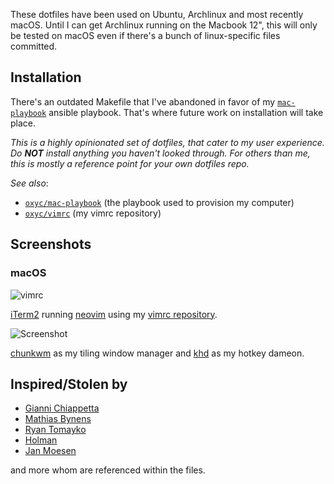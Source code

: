 These dotfiles have been used on Ubuntu, Archlinux and most recently macOS. Until I can get Archlinux running on the Macbook 12", this will only be tested on macOS even if there's a bunch of linux-specific files committed.

## Installation

There's an outdated Makefile that I've abandoned in favor of my [`mac-playbook`](https://github.com/oxyc/mac-playbook) ansible playbook. That's where future work on installation will take place.

_This is a highly opinionated set of dotfiles, that cater to my user experience. Do **NOT** install anything you haven't looked through. For others than me, this is mostly a reference point for your own dotfiles repo._

*See also*:
 - [`oxyc/mac-playbook`](https://github.com/oxyc/mac-playbook) (the playbook used to provision my computer)
 - [`oxyc/vimrc`](https://github.com/oxyc/vimrc) (my vimrc repository)

## Screenshots

### macOS

![vimrc](http://i.imgur.com/MFYk8fT.jpg)

[iTerm2](https://www.iterm2.com/) running [neovim](https://neovim.io/) using my [vimrc repository](https://github.com/oxyc/vimrc).

![Screenshot](http://i.imgur.com/XJjQx0C.jpg)

[chunkwm](https://github.com/koekeishiya/chunkwm) as my tiling window manager and [khd](https://github.com/koekeishiya/khd) as my hotkey dameon.

## Inspired/Stolen by

- [Gianni Chiappetta](https://github.com/gf3/dotfiles)
- [Mathias Bynens](https://github.com/mathiasbynens/dotfiles)
- [Ryan Tomayko](https://github.com/rtomayko/dotfiles)
- [Holman](https://github.com/holman/dotfiles)
- [Jan Moesen](https://github.com/janmoesen/tilde)

and more whom are referenced within the files.
